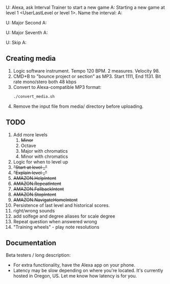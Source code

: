

U: Alexa, ask Interval Trainer to start a new game
A: Starting a new game at level 1 <UserLastLevel or level 1>. Name the interval:
A: <question>

U: Major Second
A: <audio correct>
A: <question> || if (score)

U: Major Seventh
A: <audio incorrect>. Your score so far is <session score>
A: <question>

U: Skip
A: <question>



## Creating media

1. Logic software instrument. Tempo 120 BPM. 2 measures. Velocity 98.
1. CMD+B to "bounce project or section" as MP3. Start 1111, End 1131. Bit rate mono/stero both 48 kbps
1. Convert to Alexa-compatible MP3 format:
	```sh
	./convert_media.sh
	```
1. Remove the input file from media/ directory before uploading.


## TODO

1. Add more levels
   1. ~~Minor~~
   2. Octave
   3. Major with chromatics
   4. Minor with chromatics
2. Logic for when to level up
3. ~~"Start at level _"~~
4. ~~"Explain level _"~~
5. ~~AMAZON.HelpIntent~~
6. ~~AMAZON.RepeatIntent~~
7. ~~AMAZON.FallbackIntent~~
8. ~~AMAZON.StopIntent~~
9.  ~~AMAZON.NavigateHomeIntent~~
10. Persistence of last level and historical scores.
11. right/wrong sounds
12. add solfege and degree aliases for scale degree
13. Repeat question when answered wrong
14. "Training wheels" - play note resolutions

## Documentation

Beta testers / long description:
- For extra functionality, have the Alexa app on your phone.
- Latency may be slow depending on where you're located. It's currently hosted in Oregon, US. Let me know how latency is for you.
